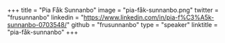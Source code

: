 +++
title = "Pia Fåk Sunnanbo"
image = "pia-fåk-sunnanbo.png"
twitter = "frusunnanbo"
linkedin = "https://www.linkedin.com/in/pia-f%C3%A5k-sunnanbo-0703548/"
github = "frusunnanbo"
type = "speaker"
linktitle = "pia-fåk-sunnanbo"
+++

